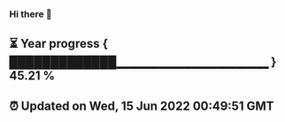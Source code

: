 ### Hi there 👋
⏳ Year progress { █████████████▁▁▁▁▁▁▁▁▁▁▁▁▁▁▁▁▁ } 45.21 %
---
⏰ Updated on Wed, 15 Jun 2022 00:49:51 GMT
---
